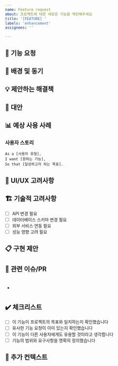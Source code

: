 ```yaml
---
name: Feature request
about: 프로젝트에 대한 새로운 기능을 제안해주세요
title: '[FEATURE] '
labels: 'enhancement'
assignees: ''

---
```


## 🚀 기능 요청
<!-- 원하는 기능에 대한 명확하고 간결한 설명을 작성해주세요 -->

## 🤔 배경 및 동기
<!-- 이 기능이 필요한 이유와 해결하고자 하는 문제를 설명해주세요 -->

## 💡 제안하는 해결책
<!-- 원하는 기능이 어떻게 작동해야 하는지 설명해주세요 -->

## 🔄 대안
<!-- 고려해본 다른 대안이나 기능이 있다면 설명해주세요 -->

## 📊 예상 사용 사례
<!-- 이 기능이 어떻게 사용될지 구체적인 예시를 제공해주세요 -->

### 사용자 스토리
```
As a [사용자 유형],
I want [원하는 기능],
So that [달성하고자 하는 목표].
```

## 🎨 UI/UX 고려사항
<!-- UI 변경이 필요한 경우, 와이어프레임이나 목업을 추가해주세요 -->

## 🏗️ 기술적 고려사항
<!-- 구현 시 고려해야 할 기술적 사항이 있다면 작성해주세요 -->
- [ ] API 변경 필요
- [ ] 데이터베이스 스키마 변경 필요
- [ ] 외부 서비스 연동 필요
- [ ] 성능 영향 고려 필요

## 📋 구현 제안
<!-- 이 기능을 구현하는 방법에 대한 아이디어가 있다면 공유해주세요 -->

## 🔗 관련 이슈/PR
<!-- 관련된 이슈나 PR이 있다면 링크를 추가해주세요 -->
- #

## ✔️ 체크리스트
<!-- 해당하는 항목에 체크해주세요 -->
- [ ] 이 기능이 프로젝트의 목표와 일치하는지 확인했습니다
- [ ] 유사한 기능 요청이 이미 있는지 확인했습니다
- [ ] 이 기능이 다른 사용자에게도 유용할 것이라고 생각합니다
- [ ] 기능의 범위와 요구사항을 명확히 정의했습니다

## 📝 추가 컨텍스트
<!-- 기능 요청에 대한 추가 정보나 참고 자료를 제공해주세요 -->